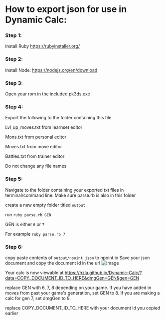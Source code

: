 # How to export json for use in Dynamic Calc:

### Step 1: 
Install Ruby https://rubyinstaller.org/


### Step 2: 
Install Node: https://nodejs.org/en/download


### Step 3: 
Open your rom in the included pk3ds.exe


### Step 4: 
Export the following to the folder containing this file

Lvl_up_moves.txt from learnset editor

Mons.txt from personal editor

Moves.txt from move editor

Battles.txt from trainer editor

Do not change any file names

### Step 5: 
Navigate to the folder containing your exported txt files in terminal/command line. Make sure parse.rb is also in this folder

create a new empty folder titled `output`

run `ruby parse.rb GEN` 

GEN is either `6` or `7`

For example `ruby parse.rb 7`


### Step 6: 
copy paste contents of `output/npoint.json` to npoint.io 
Save your json document and copy the document id in the url 
![image](https://github.com/hzla/pk3ds_for_dynamic_calc/assets/5680299/f8e9dac8-2737-49e9-bce6-914f2bf4a912)

Your calc is now viewable at https://hzla.github.io/Dynamic-Calc/?data=COPY_DOCUMENT_ID_TO_HERE&dmgGen=GEN&gen=GEN

replace GEN with 6, 7, 8 depending on your game. If you have added in moves from past your game's generation, set GEN to 8. If you are making a calc for gen 7, set dmgGen to 8.

replace COPY_DOCUMENT_ID_TO_HERE with your document id you copied earlier


